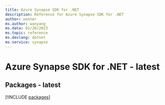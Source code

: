 ```yaml
---
title: Azure Synapse SDK for .NET
description: Reference for Azure Synapse SDK for .NET
author: wonner
ms.author: wanyang
ms.data: 02/20/2023
ms.topic: reference
ms.devlang: dotnet
ms.service: synapse
---
```

# Azure Synapse SDK for .NET - latest
## Packages - latest
[!INCLUDE [packages](synapse-index.md)]